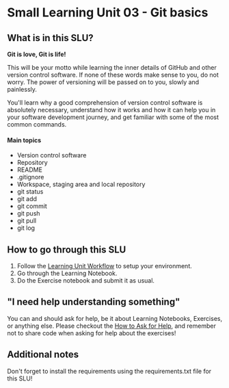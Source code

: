# Small Learning Unit 03 - Git basics

## What is in this SLU?

**Git is love, Git is life!**

This will be your motto while learning the inner details of GitHub and other version control software. If none of these words make sense to you, do not worry. The power of versioning will be passed on to you, slowly and painlessly.

You'll learn why a good comprehension of version control software is absolutely necessary, understand how it works and how it can help you in your software development journey, and get familiar with some of the most common commands.

#### Main topics

- Version control software
- Repository
- README
- .gitignore
- Workspace, staging area and local repository
- git status
- git add
- git commit
- git push
- git pull
- git log

## How to go through this SLU

1. Follow the [Learning Unit Workflow](https://github.com/LDSSA/ds-prep-course-2023/blob/main/weekly-workflow.md) to setup your environment.
2. Go through the Learning Notebook.
3. Do the Exercise notebook and submit it as usual.

## "I need help understanding something"

You can and should ask for help, be it about Learning Notebooks, Exercises, or anything else. Please checkout the [How to Ask for Help](https://github.com/LDSSA/ds-prep-course-2023/blob/main/slack.md), and remember not to share code when asking for help about the exercises!

## Additional notes

Don't forget to install the requirements using the requirements.txt file for this SLU!
